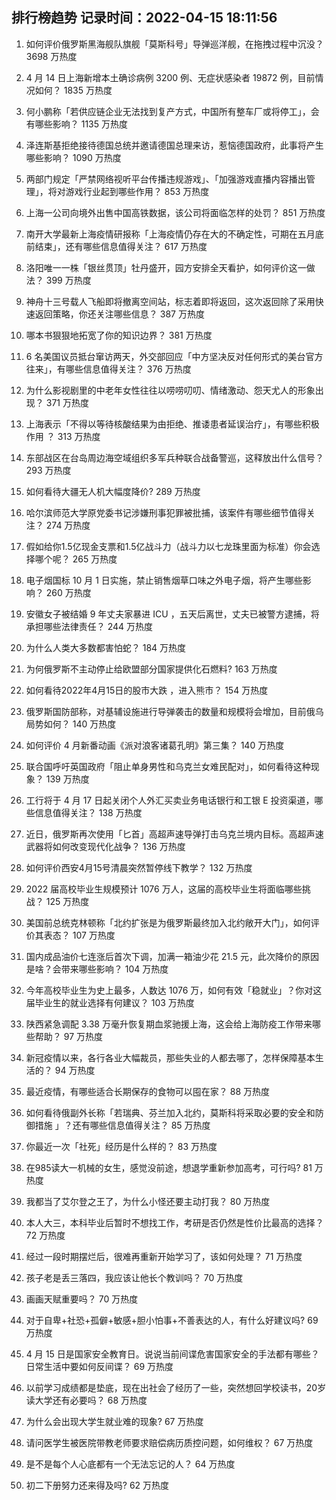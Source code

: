 
## 排行榜趋势 记录时间：2022-04-15 18:11:56
  
  1. 如何评价俄罗斯黑海舰队旗舰「莫斯科号」导弹巡洋舰，在拖拽过程中沉没？ 3698 万热度
    
  2. 4 月 14 日上海新增本土确诊病例 3200 例、无症状感染者 19872 例，目前情况如何？ 1835 万热度
    
  3. 何小鹏称「若供应链企业无法找到复产方式，中国所有整车厂或将停工」，会有哪些影响？ 1135 万热度
    
  4. 泽连斯基拒绝接待德国总统并邀请德国总理来访，惹恼德国政府，此事将产生哪些影响？ 1090 万热度
    
  5. 两部门规定「严禁网络视听平台传播违规游戏」、「加强游戏直播内容播出管理」，将对游戏行业起到哪些作用？ 853 万热度
    
  6. 上海一公司向境外出售中国高铁数据，该公司将面临怎样的处罚？ 851 万热度
    
  7. 南开大学最新上海疫情研报称「上海疫情仍存在大的不确定性，可期在五月底前结束」，还有哪些信息值得关注？ 617 万热度
    
  8. 洛阳唯一一株「银丝贯顶」牡丹盛开，园方安排全天看护，如何评价这一做法？ 399 万热度
    
  9. 神舟十三号载人飞船即将撤离空间站，标志着即将返回，这次返回除了采用快速返回策略，你还关注哪些信息？ 387 万热度
    
  10. 哪本书狠狠地拓宽了你的知识边界？ 381 万热度
    
  11. 6 名美国议员抵台窜访两天，外交部回应「中方坚决反对任何形式的美台官方往来」，有哪些信息值得关注？ 376 万热度
    
  12. 为什么影视剧里的中老年女性往往以唠唠叨叨、情绪激动、怨天尤人的形象出现？ 371 万热度
    
  13. 上海表示「不得以等待核酸结果为由拒绝、推诿患者延误治疗」，有哪些积极作用 ？ 313 万热度
    
  14. 东部战区在台岛周边海空域组织多军兵种联合战备警巡，这释放出什么信号？ 293 万热度
    
  15. 如何看待大疆无人机大幅度降价? 289 万热度
    
  16. 哈尔滨师范大学原党委书记涉嫌刑事犯罪被批捕，该案件有哪些细节值得关注？ 274 万热度
    
  17. 假如给你1.5亿现金支票和1.5亿战斗力（战斗力以七龙珠里面为标准）你会选择哪个呢？ 265 万热度
    
  18. 电子烟国标 10 月 1 日实施，禁止销售烟草口味之外电子烟，将产生哪些影响？ 260 万热度
    
  19. 安徽女子被结婚 9 年丈夫家暴进 ICU ，五天后离世，丈夫已被警方逮捕，将承担哪些法律责任？ 244 万热度
    
  20. 为什么人类大多数都害怕蛇？ 184 万热度
    
  21. 为何俄罗斯不主动停止给欧盟部分国家提供化石燃料? 163 万热度
    
  22. 如何看待2022年4月15日的股市大跌 ，进入熊市？ 154 万热度
    
  23. 俄罗斯国防部称，对基辅设施进行导弹袭击的数量和规模将会增加，目前俄乌局势如何？ 140 万热度
    
  24. 如何评价 4 月新番动画《派对浪客诸葛孔明》第三集？ 140 万热度
    
  25. 联合国呼吁英国政府「阻止单身男性和乌克兰女难民配对」，如何看待这种现象？ 139 万热度
    
  26. 工行将于 4 月 17 日起关闭个人外汇买卖业务电话银行和工银 E 投资渠道，哪些信息值得关注？ 138 万热度
    
  27. 近日，俄罗斯再次使用「匕首」高超声速导弹打击乌克兰境内目标。高超声速武器将如何改变现代化战争？ 136 万热度
    
  28. 如何评价西安4月15号清晨突然暂停线下教学？ 132 万热度
    
  29. 2022 届高校毕业生规模预计 1076 万人，这届的高校毕业生将面临哪些挑战？ 125 万热度
    
  30. 美国前总统克林顿称「北约扩张是为俄罗斯最终加入北约敞开大门」，如何评价其表态？ 107 万热度
    
  31. 国内成品油价七连涨后首次下调，加满一箱油少花 21.5 元，此次降价的原因是啥？会带来哪些影响？ 104 万热度
    
  32. 今年高校毕业生为史上最多，人数达 1076 万，如何有效「稳就业」？你对这届毕业生的就业选择有何建议？ 103 万热度
    
  33. 陕西紧急调配 3.38 万毫升恢复期血浆驰援上海，这会给上海防疫工作带来哪些帮助？ 97 万热度
    
  34. 新冠疫情以来，各行各业大幅裁员，那些失业的人都去哪了，怎样保障基本生活的？ 94 万热度
    
  35. 最近疫情，有哪些适合长期保存的食物可以囤在家？ 88 万热度
    
  36. 如何看待俄副外长称「若瑞典、芬兰加入北约，莫斯科将采取必要的安全和防御措施 」？还有哪些信息值得关注？ 85 万热度
    
  37. 你最近一次「社死」经历是什么样的？ 83 万热度
    
  38. 在985读大一机械的女生，感觉没前途，想退学重新参加高考，可行吗? 81 万热度
    
  39. 我都当了艾尔登之王了，为什么小怪还要主动打我？ 80 万热度
    
  40. 本人大三，本科毕业后暂时不想找工作，考研是否仍然是性价比最高的选择？ 72 万热度
    
  41. 经过一段时期摆烂后，很难再重新开始学习了，该如何处理？ 71 万热度
    
  42. 孩子老是丢三落四，我应该让他长个教训吗？ 70 万热度
    
  43. 画画天赋重要吗？ 70 万热度
    
  44. 对于自卑+社恐+孤僻+敏感+胆小怕事+不善表达的人，有什么好建议吗? 69 万热度
    
  45. 4 月 15 日是国家安全教育日。说说当前间谍危害国家安全的手法都有哪些？日常生活中要如何反间谍？ 69 万热度
    
  46. 以前学习成绩都是垫底，现在出社会了经历了一些，突然想回学校读书，20岁读大学还有必要吗？ 68 万热度
    
  47. 为什么会出现大学生就业难的现象? 67 万热度
    
  48. 请问医学生被医院带教老师要求赔偿病历质控问题，如何维权？ 67 万热度
    
  49. 是不是每个人心底都有一个无法忘记的人？ 64 万热度
    
  50. 初二下册努力还来得及吗? 62 万热度
    